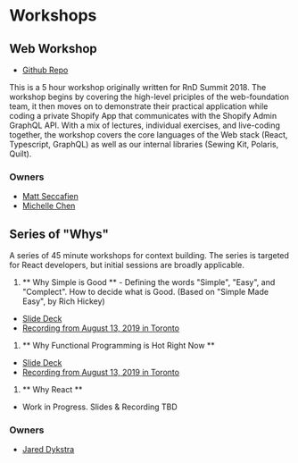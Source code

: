 # Workshops

## Web Workshop

* [Github Repo](https://github.com/Shopify/web-workshop)

This is a 5 hour workshop originally written for RnD Summit 2018. The workshop begins by covering the high-level priciples of the web-foundation team, it then moves on to demonstrate their practical application while coding a private Shopify App that communicates with the Shopify Admin GraphQL API. With a mix of lectures, individual exercises, and live-coding together, the workshop covers the core languages of the Web stack (React, Typescript, GraphQL) as well as our internal libraries (Sewing Kit, Polaris, Quilt).

### Owners

* [Matt Seccafien](https://github.com/cartogram)
* [Michelle Chen](http://github.com/michelleyschen)

## Series of "Whys"

A series of 45 minute workshops for context building.  The series is targeted for React developers, but initial sessions are broadly applicable.

1. ** Why Simple is Good ** - Defining the words "Simple", "Easy", and "Complect".  How to decide what is Good. (Based on "Simple Made Easy", by Rich Hickey)
  * [Slide Deck](https://docs.google.com/presentation/d/1ops1Hm7DciF1bLmWrzH0VIbI7ARsfeUzs1bLmZxCTds/edit#slide=id.p)
  * [Recording from August 13, 2019 in Toronto](https://drive.google.com/file/d/1HpC1wJQBdm1NA6oU-3y6wJVfzfNnluM5)
1. ** Why Functional Programming is Hot Right Now **
  * [Slide Deck](https://docs.google.com/presentation/d/1r2NnEuJA9yWgCmvpZW3y5JJ2iUNLnY_Cksr2c_AsUY8/edit#slide=id.p)
  * [Recording from August 13, 2019 in Toronto](https://drive.google.com/file/d/1BGWRcD4mszqSWgTVeR6KQisUH5X_Crq7)
1. ** Why React **
  * Work in Progress.  Slides & Recording TBD



### Owners

* [Jared Dykstra](https://github.com/jared-dykstra)